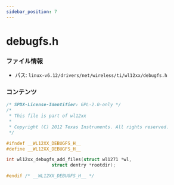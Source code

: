 ```yaml
---
sidebar_position: 7
---
```

# debugfs.h

### ファイル情報

- パス: `linux-v6.12/drivers/net/wireless/ti/wl12xx/debugfs.h`

### コンテンツ

```h
/* SPDX-License-Identifier: GPL-2.0-only */
/*
 * This file is part of wl12xx
 *
 * Copyright (C) 2012 Texas Instruments. All rights reserved.
 */

#ifndef __WL12XX_DEBUGFS_H__
#define __WL12XX_DEBUGFS_H__

int wl12xx_debugfs_add_files(struct wl1271 *wl,
			     struct dentry *rootdir);

#endif /* __WL12XX_DEBUGFS_H__ */

```

